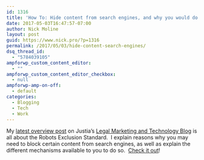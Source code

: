 ```yaml
---
id: 1316
title: 'How To: Hide content from search engines, and why you would do it'
date: 2017-05-03T16:47:57-07:00
author: Nick Moline
layout: post
guid: https://www.nick.pro/?p=1316
permalink: /2017/05/03/hide-content-search-engines/
dsq_thread_id:
  - "5784039105"
ampforwp_custom_content_editor:
  - ""
ampforwp_custom_content_editor_checkbox:
  - null
ampforwp-amp-on-off:
  - default
categories:
  - Blogging
  - Tech
  - Work
---
```

My [latest overview post](https://onward.justia.com/2017/05/02/robots-exclusion-standard/) on Justia&#8217;s [Legal Marketing and Technology Blog](https://onward.justia.com/) is all about the Robots Exclusion Standard.  I explain reasons why you may need to block certain content from search engines, as well as explain the different mechanisms available to you to do so.  [Check it out](https://onward.justia.com/2017/05/02/robots-exclusion-standard/)!
